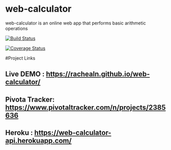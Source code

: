 # web-calculator
web-calculator is an online web app that performs basic arithmetic operations 

[![Build Status](https://travis-ci.org/RachealN/web-calculator.svg?branch=develop)](https://travis-ci.org/RachealN/web-calculator)

[![Coverage Status](https://coveralls.io/repos/github/RachealN/web-calculator/badge.svg?branch=develop)](https://coveralls.io/github/RachealN/web-calculator?branch=develop)


#Project Links
## Live DEMO : https://rachealn.github.io/web-calculator/
## Pivota Tracker: https://www.pivotaltracker.com/n/projects/2385636
## Heroku : https://web-calculator-api.herokuapp.com/
